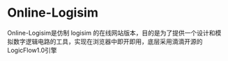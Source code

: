 # Online-Logisim
Online-Logisim是仿制 logisim 的在线网站版本，目的是为了提供一个设计和模拟数字逻辑电路的工具，实现在浏览器中即开即用，底层采用滴滴开源的LogicFlow1.0引擎
